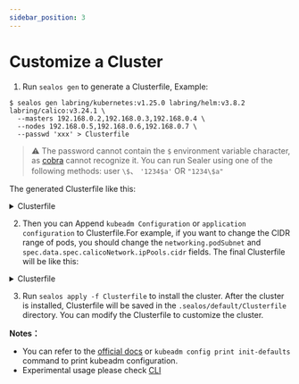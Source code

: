 ```yaml
---
sidebar_position: 3
---
```


# Customize a Cluster

1. Run `sealos gen` to generate a Clusterfile, Example:

```shell
$ sealos gen labring/kubernetes:v1.25.0 labring/helm:v3.8.2 labring/calico:v3.24.1 \
  --masters 192.168.0.2,192.168.0.3,192.168.0.4 \
  --nodes 192.168.0.5,192.168.0.6,192.168.0.7 \
  --passwd 'xxx' > Clusterfile
```
> ⚠️ The password cannot contain the `$` environment variable character, as [cobra]([https://github.com/spf13/cobra/](https://github.com/spf13/cobra/)) cannot recognize it. You can run Sealer using one of the following methods: user `\$`、 `'1234$a'` OR `"1234\$a"`

The generated Clusterfile like this:

<details>
<summary>Clusterfile</summary>

```yaml
apiVersion: apps.sealos.io/v1beta1
kind: Cluster
metadata:
  creationTimestamp: null
  name: default
spec:
  hosts:
  - ips:
    - 192.168.0.2:22
    - 192.168.0.3:22
    - 192.168.0.4:22
    roles:
    - master
    - amd64
  - ips:
    - 192.168.0.5:22
    - 192.168.0.6:22
    - 192.168.0.7:22
    roles:
    - node
    - amd64
  image:
  - labring/kubernetes:v1.24.0
  - labring/calico:v3.24.1
  ssh:
    passwd: xxx
    pk: /root/.ssh/id_rsa
    port: 22
    user: root
status: {}
```

</details>

2. Then you can Append `kubeadm Configuration` or `application configuration` to Clusterfile.For example, if you want to change the CIDR range of pods, you should change the `networking.podSubnet` and `spec.data.spec.calicoNetwork.ipPools.cidr` fields. The final Clusterfile will be like this:

<details>
<summary>Clusterfile</summary>

```yaml
apiVersion: apps.sealos.io/v1beta1
kind: Cluster
metadata:
  creationTimestamp: null
  name: default
spec:
  hosts:
    - ips:
        - 192.168.0.2:22
        - 192.168.0.3:22
        - 192.168.0.4:22
      roles:
        - master
        - amd64
    - ips:
        - 192.168.0.5:22
        - 192.168.0.6:22
        - 192.168.0.7:22
      roles:
        - node
        - amd64
  image:
    - labring/kubernetes:v1.25.0
    - labring/helm:v3.8.2
    - labring/calico:v3.24.1
  ssh:
    passwd: xxx
    pk: /root/.ssh/id_rsa
    port: 22
    user: root
status: {}
---
apiVersion: kubeadm.k8s.io/v1beta2
kind: ClusterConfiguration
networking:
  podSubnet: 10.160.0.0/12
---
apiVersion: apps.sealos.io/v1beta1
kind: Config
metadata:
  name: calico
spec:
  path: charts/calico/values.yaml
  strategy: merge
  data: |
    installation:
      enabled: true
      kubernetesProvider: ""
      calicoNetwork:
        ipPools:
        - blockSize: 26
          cidr: 10.160.0.0/12
          encapsulation: IPIP
          natOutgoing: Enabled
          nodeSelector: all()
        nodeAddressAutodetectionV4:
          interface: "eth.*|en.*"
```

</details>

3. Run `sealos apply -f Clusterfile` to install the cluster. After the cluster is installed, Clusterfile will be saved in the `.sealos/default/Clusterfile` directory. You can modify the Clusterfile to customize the cluster.

**Notes：**

- You can refer to the [official docs](https://kubernetes.io/docs/reference/config-api/kubeadm-config.v1beta2/) or `kubeadm config print init-defaults` command to print kubeadm configuration.
- Experimental usage please check [CLI](https://www.sealos.io/docs/cli/apply#experimental)
